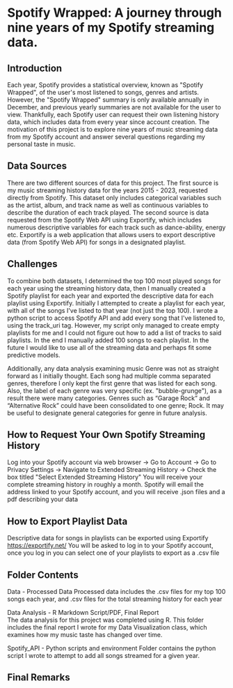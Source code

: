 # Spotify Wrapped: A journey through nine years of my Spotify streaming data. 

## Introduction 

Each year, Spotify provides a statistical overview, known as "Spotify Wrapped", of the user's most listened to songs, genres and artists. However, the "Spotify Wrapped" summary is only
available annually in December, and previous yearly summaries are not available for the user to view. Thankfully, each Spotify user can request their own listening history data, 
which includes data from every year since account creation. 
The motivation of this project is to explore nine years of music streaming data from my Spotify account and answer several questions regarding my personal taste in music.

## Data Sources 

There are two different sources of data for this project. The first source is my music streaming history data for the years 2015 - 2023, requested directly from Spotify. 
This dataset only includes categorical variables such as the artist, album, and track name as well as continuous variables to describe the duration of each track played. 
The second source is data requested from the Spotify Web API using Exportify, which includes numerous descriptive variables for each track such as dance-ability, energy etc.
Exportify is a web application that allows users to export descriptive data (from Spotify Web API) for songs in a designated playlist. 

## Challenges 

To combine both datasets, I determined the top 100 most played songs for each year using the streaming history data, then I manually created a Spotify playlist for each year and exported the descriptive data 
for each playlist using Exportify. Initially I attempted to create a playlist for each year, with all of the songs I've listed to that year (not just the top 100). I wrote a python script to access Spotify
API and add every song that I've listened to, using the track_uri tag. However, my script only managed to create empty playlists for me and I could not figure out how to add a list of tracks to said
playlists. In the end I manually added 100 songs to each playlist. In the future I would like to use all of the streaming data and perhaps fit some predictive models. 

Additionally, any data analysis examining music Genre was not as straight forward as I initially thought. Each song had multiple comma separated genres, 
therefore I only kept the first genre that was listed for each song. Also, the label of each genre was very specific (ex. "bubble-grunge"), as a result there were many categories. 
Genres such as “Garage Rock” and “Alternative Rock” could have been consolidated to one genre; Rock. 
It may be useful to designate general categories for genre in future analysis. 

## How to Request Your Own Spotify Streaming History 

Log into your Spotify account via web browser -> Go to Account -> Go to Privacy Settings -> Navigate to Extended Streaming History -> Check the box titled "Select Extended Streaming History"
You will receive your complete streaming history in roughly a month. Spotify will email the address linked to your Spotify account, and you will receive .json files and a pdf describing your data

## How to Export Playlist Data 

Descriptive data for songs in playlists can be exported using Exportify https://exportify.net/
You will be asked to log in to your Spotify account, once you log in you can select one of your playlists to export as a .csv file 

## Folder Contents 

Data - Processed Data 
Processed data includes the .csv files for my top 100 songs each year, and .csv files for the total streaming history for each year 

Data Analysis - R Markdown Script/PDF, Final Report  
The data analysis for this project was completed using R. This folder includes the final report I wrote for my Data Visualization class, which examines how my music taste has changed over time. 

Spotify_API - Python scripts and environment
Folder contains the python script I wrote to attempt to add all songs streamed for a given year. 

## Final Remarks 






